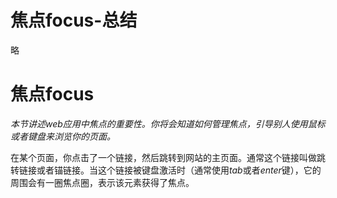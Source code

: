 # 焦点focus-总结

略

# 焦点focus

*本节讲述web应用中焦点的重要性。你将会知道如何管理焦点，引导别人使用鼠标或者键盘来浏览你的页面。*

在某个页面，你点击了一个链接，然后跳转到网站的主页面。通常这个链接叫做跳转链接或者锚链接。当这个链接被键盘激活时（通常使用*tab*或者*enter*键），它的周围会有一圈焦点圈，表示该元素获得了焦点。
